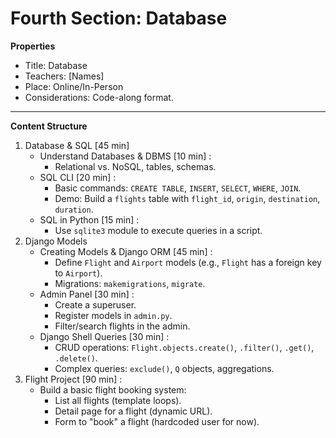 # Fourth Section: Database

**Properties**
  - Title: Database
  - Teachers: [Names]
  - Place: Online/In-Person
  - Considerations: Code-along format.

---
**Content Structure**

1. Database & SQL [45 min]
	- Understand Databases & DBMS [10 min] :
	    - Relational vs. NoSQL, tables, schemas.
	- SQL CLI  [20 min] :
	    - Basic commands: `CREATE TABLE`, `INSERT`, `SELECT`, `WHERE`, `JOIN`.
	    - Demo: Build a `flights` table with `flight_id`, `origin`, `destination`, `duration`.
	- SQL in Python [15 min] :
	    - Use `sqlite3` module to execute queries in a script.
2. Django Models
	- Creating Models & Django ORM [45 min] :
	    - Define `Flight` and `Airport` models (e.g., `Flight` has a foreign key to `Airport`).
	    - Migrations: `makemigrations`, `migrate`.
	- Admin Panel [30 min] :
	    - Create a superuser.
	    - Register models in `admin.py`.
	    - Filter/search flights in the admin.
	- Django Shell Queries [30 min] :
	    - CRUD operations: `Flight.objects.create()`, `.filter()`, `.get()`, `.delete()`.
	    - Complex queries: `exclude()`, `Q` objects, aggregations.
3. Flight Project [90 min] :
	- Build a basic flight booking system:
	    - List all flights (template loops).
	    - Detail page for a flight (dynamic URL).
	    - Form to "book" a flight (hardcoded user for now).